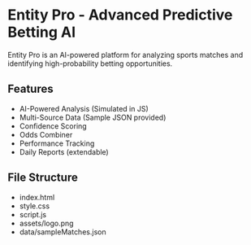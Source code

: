 # Entity Pro - Advanced Predictive Betting AI

Entity Pro is an AI-powered platform for analyzing sports matches and identifying high-probability betting opportunities.

## Features
- AI-Powered Analysis (Simulated in JS)
- Multi-Source Data (Sample JSON provided)
- Confidence Scoring
- Odds Combiner
- Performance Tracking
- Daily Reports (extendable)

## File Structure
- index.html
- style.css
- script.js
- assets/logo.png
- data/sampleMatches.json
